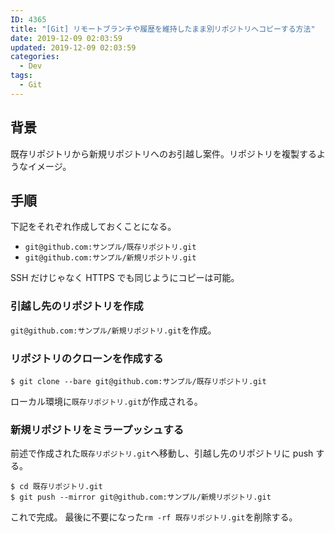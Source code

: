 ```yaml
---
ID: 4365
title: "[Git] リモートブランチや履歴を維持したまま別リポジトリへコピーする方法"
date: 2019-12-09 02:03:59
updated: 2019-12-09 02:03:59
categories:
  - Dev
tags:
  - Git
---
```


## 背景

既存リポジトリから新規リポジトリへのお引越し案件。リポジトリを複製するようなイメージ。

## 手順

下記をそれぞれ作成しておくことになる。

- `git@github.com:サンプル/既存リポジトリ.git`
- `git@github.com:サンプル/新規リポジトリ.git`

SSH だけじゃなく HTTPS でも同じようにコピーは可能。

### 引越し先のリポジトリを作成

`git@github.com:サンプル/新規リポジトリ.git`を作成。

### リポジトリのクローンを作成する

```
$ git clone --bare git@github.com:サンプル/既存リポジトリ.git
```

ローカル環境に`既存リポジトリ.git`が作成される。

### 新規リポジトリをミラープッシュする

前述で作成された`既存リポジトリ.git`へ移動し、引越し先のリポジトリに push する。

```
$ cd 既存リポジトリ.git
$ git push --mirror git@github.com:サンプル/新規リポジトリ.git
```

これで完成。
最後に不要になった`rm -rf 既存リポジトリ.git`を削除する。
